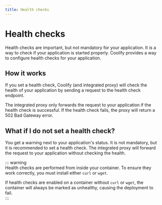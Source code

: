 ```yaml
---
title: Health checks
---
```


# Health checks
Health checks are important, but not mandatory for your application. It is a way to check if your application is started properly. Coolify provides a way to configure health checks for your application.

## How it works

If you set a health check, Coolify (and integrated proxy) will check the health of your application by sending a request to the health check endpoint.

The integrated proxy only forwards the request to your application if the health check is successful. If the health check fails, the proxy will return a 502 Bad Gateway error.

## What if I do not set a health check?

You get a warning next to your application's status. It is not mandatory, but it is recommended to set a health check.
The integrated proxy will forward the request to your application without checking the health.

::: warning  
Health checks are performed from inside your container. To ensure they work correctly, you must install either `curl` or `wget`.  

If health checks are enabled on a container without `curl` or `wget`, the container will always be marked as unhealthy, causing the deployment to fail.  
:::

